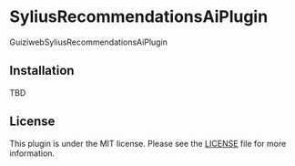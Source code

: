 # SyliusRecommendationsAiPlugin

GuiziwebSyliusRecommendationsAiPlugin

## Installation

TBD

## License

This plugin is under the MIT license.
Please see the [LICENSE](LICENSE) file for more information.
